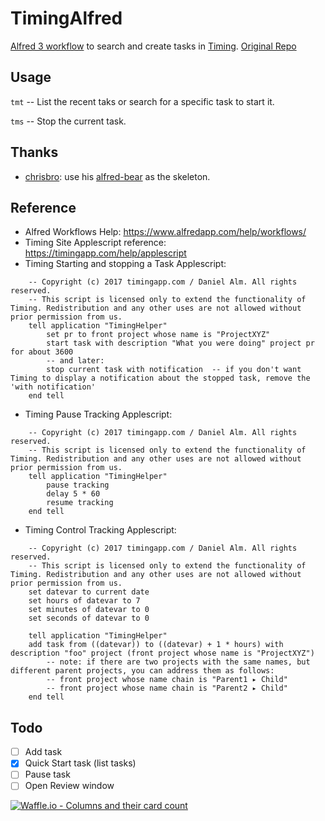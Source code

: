 # TimingAlfred

[Alfred 3 workflow](https://www.alfredapp.com/workflows/) to search and create tasks in [Timing](https://timingapp.com/).
[Original Repo](https://github.com/elony314/alfred-timing)

## Usage
`tmt` -- List the recent taks or search for a specific task to start it. 

`tms` -- Stop the current task. 

## Thanks
- [chrisbro](https://github.com/chrisbro): use his [alfred-bear](https://github.com/chrisbro/alfred-bear) as the skeleton.

## Reference

* Alfred Workflows Help: https://www.alfredapp.com/help/workflows/
* Timing Site Applescript reference: https://timingapp.com/help/applescript
* Timing Starting and stopping a Task Applescript: 
``` Applescript
    -- Copyright (c) 2017 timingapp.com / Daniel Alm. All rights reserved.
    -- This script is licensed only to extend the functionality of Timing. Redistribution and any other uses are not allowed without prior permission from us.
    tell application "TimingHelper"
        set pr to front project whose name is "ProjectXYZ"
        start task with description "What you were doing" project pr for about 3600
        -- and later:
        stop current task with notification  -- if you don't want Timing to display a notification about the stopped task, remove the 'with notification'
    end tell
```
* Timing Pause Tracking Applescript:

``` Applescript
    -- Copyright (c) 2017 timingapp.com / Daniel Alm. All rights reserved.
    -- This script is licensed only to extend the functionality of Timing. Redistribution and any other uses are not allowed without prior permission from us.
    tell application "TimingHelper"
        pause tracking
        delay 5 * 60
        resume tracking
    end tell
```

* Timing Control Tracking Applescript: 

``` Applescript
    -- Copyright (c) 2017 timingapp.com / Daniel Alm. All rights reserved.
    -- This script is licensed only to extend the functionality of Timing. Redistribution and any other uses are not allowed without prior permission from us.
    set datevar to current date
    set hours of datevar to 7
    set minutes of datevar to 0
    set seconds of datevar to 0

    tell application "TimingHelper"
	add task from ((datevar)) to ((datevar) + 1 * hours) with description "foo" project (front project whose name is "ProjectXYZ")
        -- note: if there are two projects with the same names, but different parent projects, you can address them as follows:
        -- front project whose name chain is "Parent1 ▸ Child"
        -- front project whose name chain is "Parent2 ▸ Child"
    end tell
```

## Todo

- [ ] Add task
- [X] Quick Start task (list tasks)
- [ ] Pause task
- [ ] Open Review window

[![Waffle.io - Columns and their card count](https://badge.waffle.io/lisaross/TimingAlfred.svg?columns=all)](https://waffle.io/lisaross/TimingAlfred)
